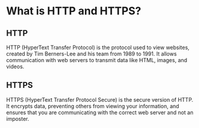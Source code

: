 # What is HTTP and HTTPS? 

## HTTP
HTTP (HyperText Transfer Protocol) is the protocol used to view websites, created by Tim Berners-Lee and his team from 1989 to 1991. It allows communication with web servers to transmit data like HTML, images, and videos. 

## HTTPS
HTTPS (HyperText Transfer Protocol Secure) is the secure version of HTTP. It encrypts data, preventing others from viewing your information, and ensures that you are communicating with the correct web server and not an imposter.